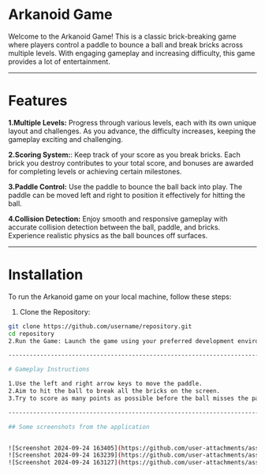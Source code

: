 # Arkanoid Game

Welcome to the Arkanoid Game! This is a classic brick-breaking game where players control a paddle to bounce a ball and break bricks across multiple levels.
With engaging gameplay and increasing difficulty, this game provides a lot of entertainment.

-------------------------------------------------------------------------------------------------------------------------------------------------------------------------------------------

# Features 

**1.Multiple Levels:** Progress through various levels, each with its own unique layout and challenges. As you advance, the difficulty increases, keeping the gameplay exciting and challenging.

**2.Scoring System:**: Keep track of your score as you break bricks. Each brick you destroy contributes to your total score, and bonuses are awarded for completing levels or achieving certain milestones.

**3.Paddle Control:** Use the paddle to bounce the ball back into play. The paddle can be moved left and right to position it effectively for hitting the ball.

**4.Collision Detection:** Enjoy smooth and responsive gameplay with accurate collision detection between the ball, paddle, and bricks. Experience realistic physics as the ball bounces off surfaces.

-------------------------------------------------------------------------------------------------------------------------------------------------------------------------------------------

# Installation

To run the Arkanoid game on your local machine, follow these steps:

1. Clone the Repository:
```bash
git clone https://github.com/username/repository.git
cd repository
2.Run the Game: Launch the game using your preferred development environment or command line.

-------------------------------------------------------------------------------------------------------------------------------------------------------------------------------------------

# Gameplay Instructions

1.Use the left and right arrow keys to move the paddle.
2.Aim to hit the ball to break all the bricks on the screen.
3.Try to score as many points as possible before the ball misses the paddle.

-------------------------------------------------------------------------------------------------------------------------------------------------------------------------------------------

## Some screenshots from the application


![Screenshot 2024-09-24 163405](https://github.com/user-attachments/assets/d688fb87-d2ab-41b8-9d2f-d044a62c5c4f)
![Screenshot 2024-09-24 163239](https://github.com/user-attachments/assets/6466e7e4-6e3d-46e0-9578-1f6203aafc66)
![Screenshot 2024-09-24 163127](https://github.com/user-attachments/assets/3922421e-2bb9-4275-8834-fdf8f1debaf3)
